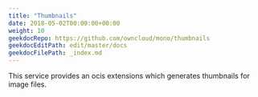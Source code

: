 ```yaml
---
title: "Thumbnails"
date: 2018-05-02T00:00:00+00:00
weight: 10
geekdocRepo: https://github.com/owncloud/mono/thumbnails
geekdocEditPath: edit/master/docs
geekdocFilePath: _index.md
---
```


This service provides an ocis extensions which generates thumbnails for image files.
